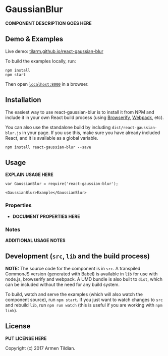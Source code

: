 # GaussianBlur

__COMPONENT DESCRIPTION GOES HERE__


## Demo & Examples

Live demo: [tilarm.github.io/react-gaussian-blur](http://tilarm.github.io/react-gaussian-blur/)

To build the examples locally, run:

```
npm install
npm start
```

Then open [`localhost:8000`](http://localhost:8000) in a browser.


## Installation

The easiest way to use react-gaussian-blur is to install it from NPM and include it in your own React build process (using [Browserify](http://browserify.org), [Webpack](http://webpack.github.io/), etc).

You can also use the standalone build by including `dist/react-gaussian-blur.js` in your page. If you use this, make sure you have already included React, and it is available as a global variable.

```
npm install react-gaussian-blur --save
```


## Usage

__EXPLAIN USAGE HERE__

```
var GaussianBlur = require('react-gaussian-blur');

<GaussianBlur>Example</GaussianBlur>
```

### Properties

* __DOCUMENT PROPERTIES HERE__

### Notes

__ADDITIONAL USAGE NOTES__


## Development (`src`, `lib` and the build process)

**NOTE:** The source code for the component is in `src`. A transpiled CommonJS version (generated with Babel) is available in `lib` for use with node.js, browserify and webpack. A UMD bundle is also built to `dist`, which can be included without the need for any build system.

To build, watch and serve the examples (which will also watch the component source), run `npm start`. If you just want to watch changes to `src` and rebuild `lib`, run `npm run watch` (this is useful if you are working with `npm link`).

## License

__PUT LICENSE HERE__

Copyright (c) 2017 Armen Tildian.

